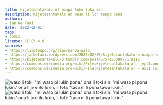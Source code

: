 ```yaml
---
title: kijetesantakalu o! nanpa luka luka wan
description: kijetesantakalu en waso li lon tenpo pana
authors:
- jan Ke Tami
date: '2022-02-01'
tags:
- comic
license: CC BY 4.0
sources:
- https://liputenpo.org/lipu/nanpa-walo
- https://janketami.wordpress.com/2022/02/09/kijetesantakalu-o-nanpa-luka-luka-wan/
- https://kijetesantakalu-o.tumblr.com/post/675717509977178112
- https://commons.wikimedia.org/wiki/File:Kijetesantakalu_o!_-_ep11.png
- https://commons.wikimedia.org/wiki/File:Kijetesantakalu_o!_-_ep11_(sitelen_pona).png
---
```


![waso li toki: "mi waso pi lukin pona." ona li toki sin: "mi waso pi pona lukin." ona li jo e ilo lukin, li toki: "taso ni li pona tawa lukin."](https://upload.wikimedia.org/wikipedia/commons/3/35/Kijetesantakalu_o%21_-_ep11.png)
![waso li toki: "mi waso pi lukin pona." ona li toki sin: "mi waso pi pona lukin." ona li jo e ilo lukin, li toki: "taso ni li pona tawa lukin."](https://upload.wikimedia.org/wikipedia/commons/0/0b/Kijetesantakalu_o%21_-_ep11_%28sitelen_pona%29.png)
